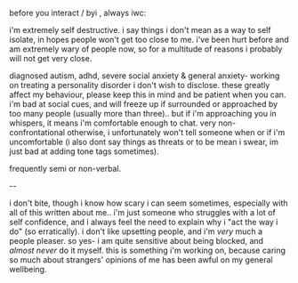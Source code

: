 before you interact / byi , always iwc:

i'm extremely self destructive. i say things i don't mean as a way to self isolate, in hopes people won't get too close to me. i've been hurt before and am extremely wary of people now, so for a multitude of reasons i probably will not get very close.

diagnosed autism, adhd, severe social anxiety & general anxiety- working on treating a personality disorder i don't wish to disclose. these greatly affect my behaviour, please keep this in mind and be patient when you can. i'm bad at social cues, and will freeze up if surrounded or approached by too many people (usually more than three).. but if i'm approaching you in whispers, it means i'm comfortable enough to chat. very non-confrontational otherwise, i unfortunately won't tell someone when or if i'm uncomfortable (i also dont say things as threats or to be mean i swear, im just bad at adding tone tags sometimes).

frequently semi or non-verbal.

--

i don't bite, though i know how scary i can seem sometimes, especially with all of this written about me.. i'm just someone who struggles with a lot of self confidence, and i always feel the need to explain why i "act the way i do" (so erratically). i don't like upsetting people, and i'm *very* much a people pleaser. so yes- i am quite sensitive about being blocked, and *almost never* do it myself. this is something i'm working on, because caring so much about strangers' opinions of me has been awful on my general wellbeing.
